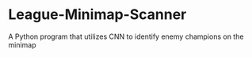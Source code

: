 # League-Minimap-Scanner
A Python program that utilizes CNN to identify enemy champions on the minimap
